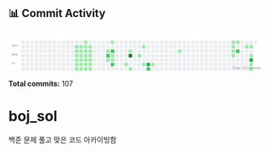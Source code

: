 <!-- HEATMAP:START -->
## 📊 Commit Activity

![Commit Heatmap](./heatmap.svg)

**Total commits:** 107
<!-- HEATMAP:END -->

# boj_sol
백준 문제 풀고 맞은 코드 아카이빙함
